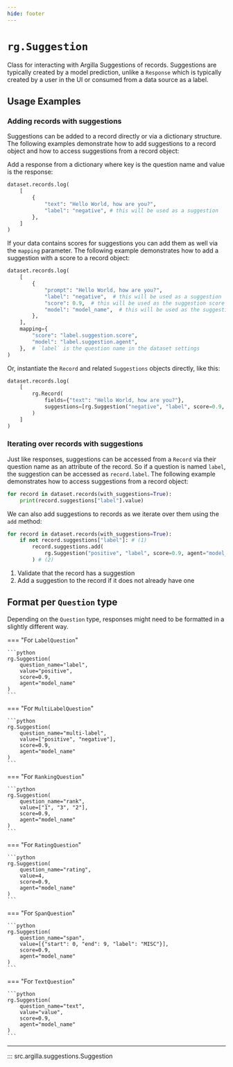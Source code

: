 ```yaml
---
hide: footer
---
```

# `rg.Suggestion`

Class for interacting with Argilla Suggestions of records. Suggestions are typically created by a model prediction, unlike a `Response` which is typically created by a user in the UI or consumed from a data source as a label.

## Usage Examples

### Adding records with suggestions

Suggestions can be added to a record directly or via a dictionary structure. The following examples demonstrate how to add suggestions to a record object and how to access suggestions from a record object:

Add a response from a dictionary where key is the question name and value is the response:

```python
dataset.records.log(
    [
        {
            "text": "Hello World, how are you?",
            "label": "negative", # this will be used as a suggestion
        },
    ]
)
```

If your data contains scores for suggestions you can add them as well via the `mapping` parameter. The following example demonstrates how to add a suggestion with a score to a record object:

```python
dataset.records.log(
    [
        {
            "prompt": "Hello World, how are you?",
            "label": "negative",  # this will be used as a suggestion
            "score": 0.9,  # this will be used as the suggestion score
            "model": "model_name",  # this will be used as the suggestion agent
        },
    ],
    mapping={
        "score": "label.suggestion.score",
        "model": "label.suggestion.agent",
    },  # `label` is the question name in the dataset settings
)
```



Or, instantiate the `Record` and related `Suggestions` objects directly, like this:

```python
dataset.records.log(
    [
        rg.Record(
            fields={"text": "Hello World, how are you?"},
            suggestions=[rg.Suggestion("negative", "label", score=0.9, agent="model_name")],
        )
    ]
)
```

### Iterating over records with suggestions

Just like responses, suggestions can be accessed from a `Record` via their question name as an attribute of the record. So if a question is named `label`, the suggestion can be accessed as `record.label`. The following example demonstrates how to access suggestions from a record object:

```python
for record in dataset.records(with_suggestions=True):
    print(record.suggestions["label"].value)
```

We can also add suggestions to records as we iterate over them using the `add` method:

```python
for record in dataset.records(with_suggestions=True):
    if not record.suggestions["label"]: # (1)
        record.suggestions.add(
            rg.Suggestion("positive", "label", score=0.9, agent="model_name")
        ) # (2)
```

1. Validate that the record has a suggestion
2. Add a suggestion to the record if it does not already have one

## Format per `Question` type

Depending on the `Question` type, responses might need to be formatted in a slightly different way.

=== "For `LabelQuestion`"

    ```python
    rg.Suggestion(
        question_name="label",
        value="positive",
        score=0.9,
        agent="model_name"
    )
    ```

=== "For `MultiLabelQuestion`"

    ```python
    rg.Suggestion(
        question_name="multi-label",
        value=["positive", "negative"],
        score=0.9,
        agent="model_name"
    )
    ```

=== "For `RankingQuestion`"

    ```python
    rg.Suggestion(
        question_name="rank",
        value=["1", "3", "2"],
        score=0.9,
        agent="model_name"
    )
    ```

=== "For `RatingQuestion`"

    ```python
    rg.Suggestion(
        question_name="rating",
        value=4,
        score=0.9,
        agent="model_name"
    )
    ```

=== "For `SpanQuestion`"

    ```python
    rg.Suggestion(
        question_name="span",
        value=[{"start": 0, "end": 9, "label": "MISC"}],
        score=0.9,
        agent="model_name"
    )
    ```

=== "For `TextQuestion`"

    ```python
    rg.Suggestion(
        question_name="text",
        value="value",
        score=0.9,
        agent="model_name"
    )
    ```

---

::: src.argilla.suggestions.Suggestion

